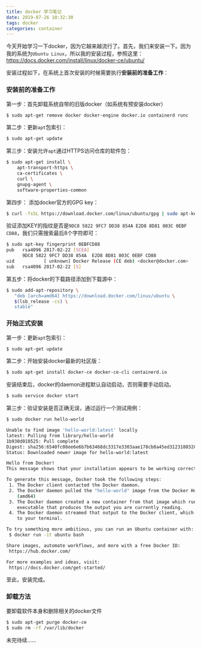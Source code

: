 ```yaml
---
title: docker 学习笔记
date: 2019-07-26 10:32:30
tags: docker
categories: container
---
```


今天开始学习一下docker，因为它越来越流行了。首先，我们来安装一下。因为我的系统为`Ubuntu Linux`，所以我的安装过程，参照这里：
https://docs.docker.com/install/linux/docker-ce/ubuntu/

安装过程如下，在系统上首次安装的时候需要执行**安装前的准备工作**：

### 安装前的准备工作
第一步：首先卸载系统自带的旧版docker（如系统有预安装docker）
``` bash
$ sudo apt-get remove docker docker-engine docker.io containerd runc
```

第二步：更新`apt`包索引：
``` bash
$ sudo apt-get update
```

第三步：安装允许`apt`通过HTTPS访问仓库的软件包：
``` bash
$ sudo apt-get install \
    apt-transport-https \
    ca-certificates \
    curl \
    gnupg-agent \
    software-properties-common
```

第四步： 添加docker官方的GPG key：
``` bash
$ curl -fsSL https://download.docker.com/linux/ubuntu/gpg | sudo apt-key add -
```

验证添加KEY的指纹是否是`9DC8 5822 9FC7 DD38 854A E2D8 8D81 803C 0EBF CD88`，我们只需搜索最后8个字符即可：
``` bash
$ sudo apt-key fingerprint 0EBFCD88
pub   rsa4096 2017-02-22 [SCEA]
      9DC8 5822 9FC7 DD38 854A  E2D8 8D81 803C 0EBF CD88
uid           [ unknown] Docker Release (CE deb) <docker@docker.com>
sub   rsa4096 2017-02-22 [S]
```

第五步：将docker的下载路径添加到下载源中：
``` bash
$ sudo add-apt-repository \
   "deb [arch=amd64] https://download.docker.com/linux/ubuntu \
   $(lsb_release -cs) \
   stable"
```


### 开始正式安装
第一步：更新`apt`包索引：
``` bash
$ sudo apt-get update
```

第二步：开始安装docker最新的社区版：
``` bash
$ sudo apt-get install docker-ce docker-ce-cli containerd.io
```

安装结束后，docker的daemon进程默认自动启动，否则需要手动启动。
``` bash
$ sudo service docker start
```

第三步：验证安装是否正确无误，通过运行一个测试用例：
``` bash
$ sudo docker run hello-world

Unable to find image 'hello-world:latest' locally
latest: Pulling from library/hello-world
1b930d010525: Pull complete 
Digest: sha256:6540fc08ee6e6b7b63468dc3317e3303aae178cb8a45ed3123180328bcc1d20f
Status: Downloaded newer image for hello-world:latest

Hello from Docker!
This message shows that your installation appears to be working correctly.

To generate this message, Docker took the following steps:
 1. The Docker client contacted the Docker daemon.
 2. The Docker daemon pulled the "hello-world" image from the Docker Hub.
    (amd64)
 3. The Docker daemon created a new container from that image which runs the
    executable that produces the output you are currently reading.
 4. The Docker daemon streamed that output to the Docker client, which sent it
    to your terminal.

To try something more ambitious, you can run an Ubuntu container with:
 $ docker run -it ubuntu bash

Share images, automate workflows, and more with a free Docker ID:
 https://hub.docker.com/

For more examples and ideas, visit:
 https://docs.docker.com/get-started/
```

至此，安装完成。

### 卸载方法
要卸载软件本身和删除相关的docker文件
``` bash
$ sudo apt-get purge docker-ce
$ sudo rm -rf /var/lib/docker
```


未完待续……

